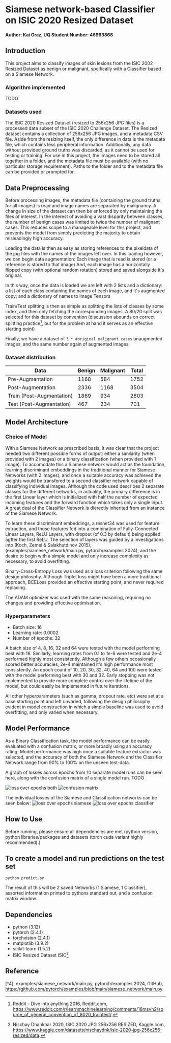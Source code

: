 # Siamese network-based Classifier on ISIC 2020 Resized Dataset 

#### Author: Kai Graz, UQ Student Number: 46963868

## Introduction
This project aims to classify images of skin lesions from the ISIC 2002 Resized Dataset as benign or malignant, spcifically with a Classifier based on a Siamese Network.

### Algorithm implemented
TODO

### Datasets used

The ISIC 2020 Resized Dataset (resized to 256x256 JPG files) is a processed data subset of the ISIC 2020 Challenge Dataset. The Resized dataset contains a collection of 256x256 JPG images, and a metadata CSV file. Aside from the resizing itself, the only difference in data is the metadata file, which contains less peripheral information. Additionally, any data without provided ground truths was discarded, as it cannot be used for testing or training.
For use in this project, the images need to be stored all together in a folder, and the metadata file must be available (with no particular storage requirement).
Paths to the folder and to the metadata file can be provided or prompted for.

## Data Preprocessing

Before processing images, the metadata file (containing the ground truths for all images) is read and image names are separated by malignancy. A change in size of the dataset can then be enforced by only maintaining the files of interest. In the interest of avoiding a vast disparity between classes, the number of benign cases was limited to twice the number of malignant cases. This reduces scope to a manageable level for this project, and prevents the model from simply predicting the majority to obtain misleadingly high accuracy.

Loading the data is then as easy as storing references to the pixeldata of the jpg files with the names of the images left over.
In this loading however, we can begin data augmentation:
Each image that is read is stored (or a reference is stored to that image)
And, each image has a horizontally flipped copy (with optional random rotation) stored and saved alongside it's original.

In this way, once the data is loaded we are left with 2 lists and a dictionary: a list of each class containing the names of each image, and it's augmented copy; and a dictionary of names to image Tensors

Train/Test splitting is then as simple as splitting the lists of classes by some index, and then only fetching the corresponding images. A 80/20 split was selected for this dataset by convention (discussion abounds on correct splitting practice[^3], but for the problem at hand it serves as an effective starting point)

Finally, we have a dataset of `3 * #original malignant cases` unaugmented images, and the same number again of augmented images.

### Dataset distribution

| Data | Benign | Malignant | Total
| ------------- | ------------- | ------------- | ------------- |
| Pre-Augmentation | 1168 | 584 | 1752 |
| Post-Augmentation | 2336 | 1168 | 3504 |
| Train (Post-Augmentation) | 1869 | 934 | 2803 |
| Test (Post-Augmentation) | 467 | 234 | 701 |

## Model Architecture 
### Choice of Model
With a Siamese Network as prescribed basis, it was clear that the project needed two different possible forms of output: either a similarity (when provided with 2 images) or a binary classification (when provided with 1 image). To accomodate this a Siamese network would act as the foundation, learning discriminant embeddings in the traditional manner for Siamese Networks (with 2 images), and once a suitable accuracy was achieved the weights would be transfered to a second classifier network capable of classifying individual images.
Although the code used describes 2 separate classes for the different networks, in actuality, the primary difference is in the first Linear layer which is initialized with half the number of expected incoming features and the forward function which takes only a single input. A great deal of the Classifier Network is dierectly inherited from an instance of the Siamese Network.

To learn these discriminant embeddings, a resnet34 was used for feature extraction, and those features fed into a combination of Fully-Connected Linear Layers, ReLU Layers, with dropout (of 0.3 by default) being applied agfter the first ReLU.
The selection of layers was guided by a investigations into (Koch, Zemel & Salakhutdinov 2015), (examples/siamese_network/main.py, pytorch/examples 2024), and the desire to begin with a simple model and only increase complexity as necessary, to avoid overfitting.

Binary-Cross-Entropy Loss was used as a loss criterion following the same design philosphy. Although Triplet loss might have been a more traditional approach, BCELoss provided an effective starting point, and never required replacing.

The ADAM optimizer was used with the same reasoning, requiring no changes and providing effective optimisation.

### Hyperparameters

- Batch size: 16
- Learning rate: 0.0002
- Number of epochs: 32

A batch size of 4, 8, 16, 32 and 64 were tested with the model performing best with 16.
Similarly, learning rates from 0.1 to 1e-6 were tested and 2e-4 performed highly most consistently. Although a few others occasionally scored better accuracies, 2e-4 maintained it's high performance most consistently.
An epoch count of 10, 20, 30, 32, 40, 64 and 100 were tested with the model performing best with 30 and 32. Early stopping was not implemented to provide more complete control over the lifetime of the model, but could easily be implemented in future iterations.

All other hyperparameters (such as gamma, dropout rate, etc) were set at a base starting point and left unvaried, following the design philosophy evident in model construction in which a simple baseline was used to avoid overfitting, and only varied when necessary.


## Model Performance 

As a Binary Classification task, the model performance can be easily evaluated with a confusion matrix, or more broadly using an accuracy rating.
Model performance was high once a suitable feature extractor was selected, and the accuracy of both the Siamese Network and the Classifier Network range from 90% to 100% on the unseen test-data.

A graph of losses across epochs from 10 separate model runs can be seen here, along with the confusion matrix of a single model run. TODO

![loss over epochs both](./images/both_total.png)
![confusion matrix](./images/confusion_matrix.png)

The individual losses of the Siamese and Classification networks can be seen below:
![loss over epochs siamese](./images/siamese_total.png)
![loss over epochs classifier](./images/classifier_total.png)


## How to Use

Before running, please ensure all dependencies are met (python version, python libraries/packages and datasets (torch cuda variant highly recommended).)

## To create a model and run predictions on the test set
```
python predict.py 
```
The result of this will be 2 saved Networks (1 Siamese, 1 Classifier), assorted information printed to pythons standard out, and a confusion matrix window.

## Dependencies

- python (3.12)
- pytorch (2.4.1)
- torchvision (2.4.1)
- matplotlib (3.9.2)
- scikit-learn (1.5.2)
- ISIC Resized Dataset  ISIC[^1]

## Reference

[^1]: Nischay Dhankhar 2020, ISIC 2020 JPG 256x256 RESIZED, Kaggle.com, <https://www.kaggle.com/datasets/nischaydnk/isic-2020-jpg-256x256-resized/data>.

[^2]: Koch, G, Zemel, R & Salakhutdinov, R 2015, Siamese Neural Networks for One-shot Image Recognition, <https://www.cs.cmu.edu/~rsalakhu/papers/oneshot1.pdf>.

[^3]: Reddit - Dive into anything 2016, Reddit.com, <https://www.reddit.com/r/learnmachinelearning/comments/18msvh2/source_of_general_convention_of_8020_traintest/>.

‌[^4]: examples/siamese_network/main.py, pytorch/examples 2024, GitHub, <https://github.com/pytorch/examples/blob/main/siamese_network/main.py>.